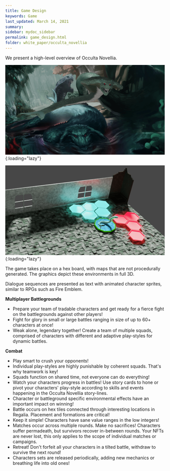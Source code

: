 ```yaml
---
title: Game Design
keywords: Game
last_updated: March 14, 2021
summary: 
sidebar: mydoc_sidebar
permalink: game_design.html
folder: white_paper/occulta_novellia
---
```

We present a high-level overview of Occulta Novellia.

![Draculi Render](/assets/images/draculi_render.png "Pre-alpha footage showing Draculi model."){:loading="lazy"}

![Draculi on Hex Board](/assets/images/hex_board.png "Pre-alpha footage showing Draculi selected to move or attack nearby hex tiles."){:loading="lazy"}

The game takes place on a hex board, with maps that are not procedurally generated. The graphics depict these environments in full 3D.

Dialogue sequences are presented as text with animated character sprites, similar to RPGs such as Fire Emblem.

**Multiplayer Battlegrounds**
- Prepare your team of tradable characters and get ready for a fierce fight on the battlegrounds against other players!
- Fight for glory in small or large battles ranging in size of up to 60+ characters at once!
- Weak alone, legendary together! Create a team of multiple squads, comprised of characters with different and adaptive play-styles for dynamic battles.

**Combat**
- Play smart to crush your opponents!
- Individual play-styles are highly punishable by coherent squads. That's why teamwork is key!
- Squads function on shared time, not everyone can do everything!
- Watch your characters progress in battles! Use story cards to hone or pivot your characters' play-style according to skills and events happening in the Occulta Novellia story-lines.
- Character or battleground specific environmental effects have an important impact on winning!
- Battle occurs on hex tiles connected through interesting locations in Regalia. Placement and formations are critical!
- Keep it simple! Characters have sane value ranges in the low integers!
- Matches occur across multiple rounds. Make no sacrifices! Characters suffer permadeath, but survivors recover in-between rounds. Your NFTs are never lost, this only applies to the scope of individual matches or campaigns.
- Retreat! Don't forfeit all your characters in a tilted battle, withdraw to survive the next round!
- Characters sets are released periodically, adding new mechanics or breathing life into old ones!
